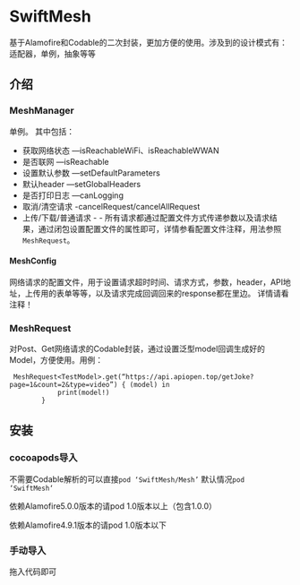 # SwiftMesh
基于Alamofire和Codable的二次封装，更加方便的使用。涉及到的设计模式有：适配器，单例，抽象等等
## 介绍
### MeshManager
单例。
其中包括：
* 获取网络状态    —isReachableWiFi、isReachableWWAN
* 是否联网      —isReachable
* 设置默认参数     —setDefaultParameters
* 默认header     —setGlobalHeaders
* 是否打印日志     —canLogging
* 取消/清空请求     -cancelRequest/cancelAllRequest
* 上传/下载/普通请求   - - 所有请求都通过配置文件方式传递参数以及请求结果，通过闭包设置配置文件的属性即可，详情参看配置文件注释，用法参照`MeshRequest`。
#### MeshConfig
网络请求的配置文件，用于设置请求超时时间、请求方式，参数，header，API地址，上传用的表单等等，以及请求完成回调回来的response都在里边。
详情请看注释！
### MeshRequest
对Post、Get网络请求的Codable封装，通过设置泛型model回调生成好的Model，方便使用。用例：
```
 MeshRequest<TestModel>.get(“https://api.apiopen.top/getJoke?page=1&count=2&type=video”) { (model) in
            print(model!)
        }
```

##  安装
### cocoapods导入
不需要Codable解析的可以直接`pod ‘SwiftMesh/Mesh’`
默认情况`pod ‘SwiftMesh‘`

依赖Alamofire5.0.0版本的请pod 1.0版本以上（包含1.0.0）

依赖Alamofire4.9.1版本的请pod 1.0版本以下

### 手动导入
拖入代码即可
